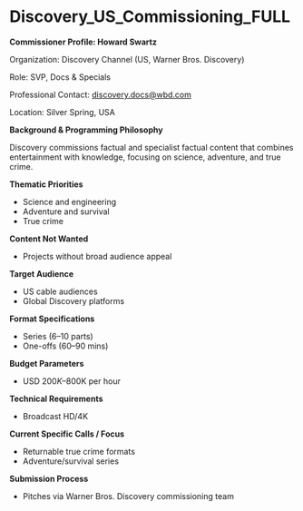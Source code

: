 # Discovery_US_Commissioning_FULL

**Commissioner Profile: Howard Swartz**

Organization: Discovery Channel (US, Warner Bros. Discovery)

Role: SVP, Docs & Specials

Professional Contact: discovery.docs@wbd.com

Location: Silver Spring, USA

**Background & Programming Philosophy**

Discovery commissions factual and specialist factual content that combines entertainment with knowledge, focusing on science, adventure, and true crime.

**Thematic Priorities**

- Science and engineering
- Adventure and survival
- True crime

**Content Not Wanted**

- Projects without broad audience appeal

**Target Audience**

- US cable audiences
- Global Discovery platforms

**Format Specifications**

- Series (6–10 parts)
- One-offs (60–90 mins)

**Budget Parameters**

- USD $200K–$800K per hour

**Technical Requirements**

- Broadcast HD/4K

**Current Specific Calls / Focus**

- Returnable true crime formats
- Adventure/survival series

**Submission Process**

- Pitches via Warner Bros. Discovery commissioning team